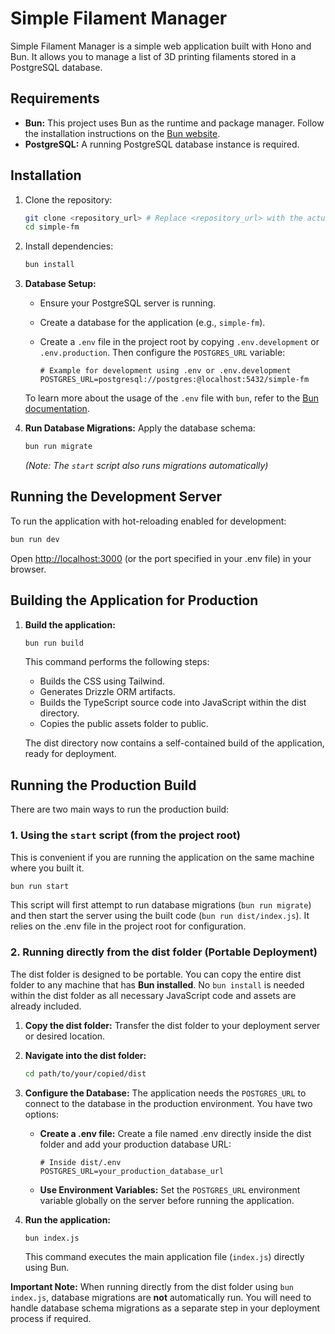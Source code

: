 # Simple Filament Manager

Simple Filament Manager is a simple web application built with Hono and Bun.
It allows you to manage a list of 3D printing filaments stored in a PostgreSQL database.

## Requirements

* **Bun:** This project uses Bun as the runtime and package manager. Follow the installation instructions on the [Bun website](https://bun.sh/docs/installation).
* **PostgreSQL:** A running PostgreSQL database instance is required.

## Installation

1. Clone the repository:

    ```sh
    git clone <repository_url> # Replace <repository_url> with the actual URL
    cd simple-fm
    ```

2. Install dependencies:

    ```sh
    bun install
    ```

3. **Database Setup:**
    * Ensure your PostgreSQL server is running.
    * Create a database for the application (e.g., `simple-fm`).
    * Create a `.env` file in the project root by copying `.env.development` or `.env.production`.
      Then configure the `POSTGRES_URL` variable:

        ```env
        # Example for development using .env or .env.development
        POSTGRES_URL=postgresql://postgres:@localhost:5432/simple-fm
        ```

    To learn more about the usage of the `.env` file with `bun`, refer to the [Bun documentation](https://bun.sh/docs/runtime/env).

4. **Run Database Migrations:** Apply the database schema:

    ```sh
    bun run migrate
    ```

    *(Note: The `start` script also runs migrations automatically)*

## Running the Development Server

To run the application with hot-reloading enabled for development:

```sh
bun run dev
```

Open <http://localhost:3000> (or the port specified in your .env file) in your browser.

## Building the Application for Production

1. **Build the application:**

    ```sh
    bun run build
    ```

    This command performs the following steps:
    * Builds the CSS using Tailwind.
    * Generates Drizzle ORM artifacts.
    * Builds the TypeScript source code into JavaScript within the dist directory.
    * Copies the public assets folder to public.

    The dist directory now contains a self-contained build of the application, ready for deployment.

## Running the Production Build

There are two main ways to run the production build:

### 1. Using the `start` script (from the project root)

This is convenient if you are running the application on the same machine where you built it.

```sh
bun run start
```

This script will first attempt to run database migrations (`bun run migrate`)
and then start the server using the built code (`bun run dist/index.js`).
It relies on the .env file in the project root for configuration.

### 2. Running directly from the dist folder (Portable Deployment)

The dist folder is designed to be portable.
You can copy the entire dist folder to any machine that has **Bun installed**.
No `bun install` is needed within the dist folder as all necessary JavaScript code and assets are already included.

1. **Copy the dist folder:** Transfer the dist folder to your deployment server or desired location.
2. **Navigate into the dist folder:**

    ```sh
    cd path/to/your/copied/dist
    ```

3. **Configure the Database:** The application needs the `POSTGRES_URL`
   to connect to the database in the production environment. You have two options:
    * **Create a .env file:** Create a file named .env directly inside the dist folder
      and add your production database URL:

        ```env
        # Inside dist/.env
        POSTGRES_URL=your_production_database_url
        ```

    * **Use Environment Variables:** Set the `POSTGRES_URL` environment variable globally on the server
      before running the application.

4. **Run the application:**

    ```sh
    bun index.js
    ```

    This command executes the main application file (`index.js`) directly using Bun.

**Important Note:** When running directly from the dist folder using `bun index.js`,
database migrations are **not** automatically run.
You will need to handle database schema migrations as a separate step in your deployment process if required.
